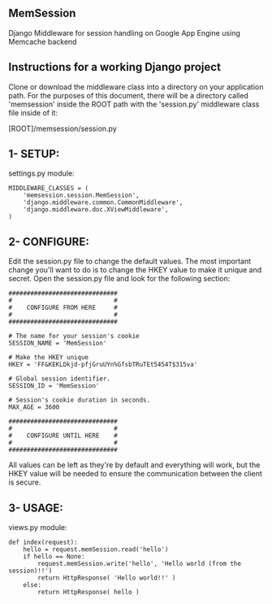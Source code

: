 MemSession
----------

Django Middleware for session handling on Google App Engine using Memcache backend


Instructions for a working Django project
-----------------------------------------

Clone or download the middleware class into a directory on your application path.
For the purposes of this document, there will be a directory called 'memsession' inside the ROOT path 
with the 'session.py' middleware class file inside of it:

[ROOT]/memsession/session.py  



1- SETUP:
---------

settings.py module:

```
MIDDLEWARE_CLASSES = (
    'memsession.session.MemSession',
    'django.middleware.common.CommonMiddleware',
    'django.middleware.doc.XViewMiddleware',
)
```

2- CONFIGURE:
-------------

Edit the session.py file to change the default values. 
The most important change you'll want to do is to change the HKEY value to make it unique and secret.
Open the session.py file and look for the following section: 

```
##############################
#                            #
#    CONFIGURE FROM HERE     #
#                            #
##############################

# The name for your session's cookie
SESSION_NAME = 'MemSession'

# Make the HKEY unique
HKEY = 'FF&KEKLDkjd-pfjGruUYn%GfsbTRuTEt5454T$315va'

# Global session identifier.
SESSION_ID = 'MemSession'

# Session's cookie duration in seconds.
MAX_AGE = 3600

##############################
#                            #
#    CONFIGURE UNTIL HERE    #
#                            #
##############################
```

All values can be left as they're by default and everything will work, 
but the HKEY value will be needed to ensure the communication between the client is secure.


3- USAGE:
---------

views.py module:
    
```
def index(request):
    hello = request.memSession.read('hello')
    if hello == None:
    	request.memSession.write('hello', 'Hello world (from the session)!!')
    	return HttpResponse( 'Hello world!!' )
    else:
    	return HttpResponse( hello )
```
